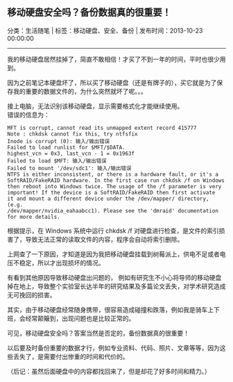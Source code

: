 ## 移动硬盘安全吗？备份数据真的很重要！

分类：生活随笔 | 标签：移动硬盘、安全、备份 | 发布时间：2013-10-23 00:00:00

___

我的移动硬盘居然挂掉了，简直不敢相信！才买了不到一年的时间，平时也很少用到。

因为之前笔记本硬盘坏了，所以买了移动硬盘（还是有牌子的），买它就是为了保存我的重要的数据文件的，为什么突然就坏了呢。。。

接上电脑，无法识别该移动硬盘，显示需要格式化才能继续使用。  
错误的信息为：

	MFT is corrupt, cannot read its unmapped extent record 415777
	Note : chkdsk cannot fix this, try ntfsfix
	Inode is corrupt (0): 输入/输出错误
	Failed to load runlist for $MFT/$DATA.
	highest_vcn = 0x3, last_vcn - 1 = 0x1963f
	Failed to load $MFT: 输入/输出错误
	Failed to mount '/dev/sdc1': 输入/输出错误
	NTFS is either inconsistent, or there is a hardware fault, or it's a
	SoftRAID/FakeRAID hardware. In the first case run chkdsk /f on Windows
	then reboot into Windows twice. The usage of the /f parameter is very
	important! If the device is a SoftRAID/FakeRAID then first activate
	it and mount a different device under the /dev/mapper/ directory, (e.g.
	/dev/mapper/nvidia_eahaabcc1). Please see the 'dmraid' documentation
	for more details.

根据提示，在 Windows 系统中运行 chkdsk /f 对硬盘进行检查，是文件的索引损害了，导致无法正常的读取文件的内容，程序会自动将索引删除。

上网查了一下原因，才知道是因为我把移动硬盘挂载到树莓派上，供电不足或者电压不稳定，所以才出现损坏的情况。

有看到其他原因导致移动硬盘出问题的，
例如有研究生不小心将导师的移动硬盘掉在地上，导致整个实验室长达半年的研究结果及多篇论文丢失，对学术研究造成无可挽回的损害。

其实，由于移动硬盘经常随身携带，很容易造成碰撞和跌落，例如我是骑车上下班，会经常颠簸到，出现问题也是比较正常的。

可见，移动硬盘安全吗？答案当然是否定的，备份数据真的很重要！

以后要及时备份重要的数据才行，例如专业资料、代码、照片、文章等等，因为这些丢失了，是需要付出惨重的时间和代价的。

（后记：虽然后面硬盘中的内容都找回来了，但是却花了好多时间和精力。）